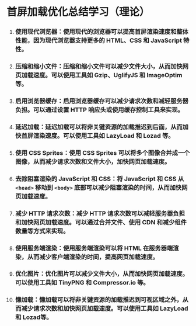 # 首屏加载优化总结学习（理论）

1. ### 使用现代浏览器：使用现代的浏览器可以提高首屏渲染速度和整体性能，因为现代浏览器支持更多的 HTML、CSS 和 JavaScript 特性。

2. ### 压缩和缩小文件：压缩和缩小文件可以减少文件大小，从而加快网页加载速度。可以使用工具如 Gzip、UglifyJS 和 ImageOptim 等。

3. ### 启用浏览器缓存：启用浏览器缓存可以减少请求次数和减轻服务器负担。可以通过设置 HTTP 响应头或使用缓存控制工具来实现。

4. ### 延迟加载：延迟加载可以将非关键资源的加载推迟到后面，从而加快首屏渲染速度。可以使用工具如 LazyLoad 和 Lozad 等。

5. ### 使用 CSS Sprites：使用 CSS Sprites 可以将多个图像合并成一个图像，从而减少请求次数和文件大小，加快网页加载速度。

6. ### 去除阻塞渲染的 JavaScript 和 CSS：将 JavaScript 和 CSS 从 `<head>` 移动到 `<body>` 底部可以减少阻塞渲染的时间，从而加快网页加载速度。

7. ### 减少 HTTP 请求次数：减少 HTTP 请求次数可以减轻服务器负担和加快网页加载速度。可以通过合并文件、使用 CDN 和减少组件数量等方式来实现。

8. ### 使用服务端渲染：使用服务端渲染可以将 HTML 在服务器端渲染，从而减少客户端渲染的时间，提高网页加载速度。

9. ### 优化图片：优化图片可以减少文件大小，从而加快网页加载速度。可以使用工具如 TinyPNG 和 Compressor.io 等。

10. ### 懒加载：懒加载可以将非关键资源的加载推迟到可视区域之外，从而减少请求次数和加快网页加载速度。可以使用工具如 LazyLoad 和 Lozad等。